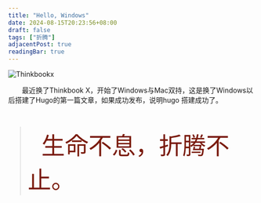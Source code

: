 ```yaml
---
title: "Hello, Windows"
date: 2024-08-15T20:23:56+08:00
draft: false
tags: ["折腾"]
adjacentPost: true
readingBar: true
---
```

![Thinkbookx](https://cdn.jsdelivr.net/gh/tosspi/picx-images-hosting@master/Thinkbookx.3gobncpou1.jpg)

&emsp;&emsp;最近换了Thinkbook X，开始了Windows与Mac双持，这是换了Windows以后搭建了Hugo的第一篇文章，如果成功发布，说明hugo 搭建成功了。

<br>

>&emsp;&emsp;<font size=9 color=#7a1b0c>生命不息，折腾不止。</font>
